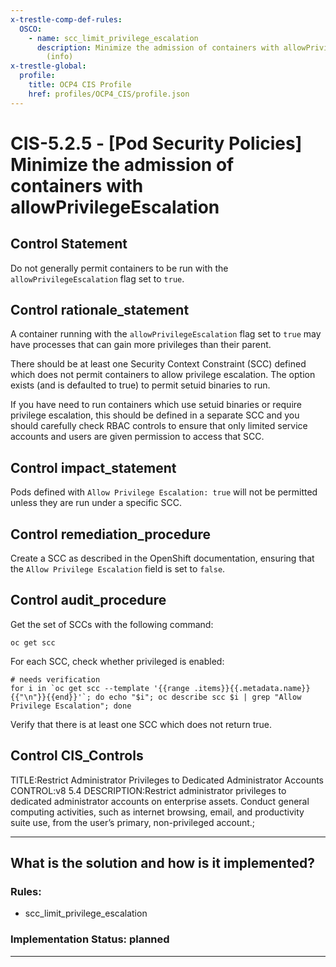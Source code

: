 ```yaml
---
x-trestle-comp-def-rules:
  OSCO:
    - name: scc_limit_privilege_escalation
      description: Minimize the admission of containers with allowPrivilegeEscalation
        (info)
x-trestle-global:
  profile:
    title: OCP4 CIS Profile
    href: profiles/OCP4_CIS/profile.json
---
```


# CIS-5.2.5 - \[Pod Security Policies\] Minimize the admission of containers with allowPrivilegeEscalation

## Control Statement

Do not generally permit containers to be run with the `allowPrivilegeEscalation` flag set to `true`.

## Control rationale_statement

A container running with the `allowPrivilegeEscalation` flag set to `true` may have processes that can gain more privileges than their parent.

There should be at least one Security Context Constraint (SCC) defined which does not permit containers to allow privilege escalation. The option exists (and is defaulted to true) to permit setuid binaries to run.

If you have need to run containers which use setuid binaries or require privilege escalation, this should be defined in a separate SCC and you should carefully check RBAC controls to ensure that only limited service accounts and users are given permission to access that SCC.

## Control impact_statement

Pods defined with `Allow Privilege Escalation: true` will not be permitted unless they are run under a specific SCC.

## Control remediation_procedure

Create a SCC as described in the OpenShift documentation, ensuring that the `Allow Privilege Escalation` field is set to `false`.

## Control audit_procedure

Get the set of SCCs with the following command:

```
oc get scc
```

For each SCC, check whether privileged is enabled:

```
# needs verification
for i in `oc get scc --template '{{range .items}}{{.metadata.name}}{{"\n"}}{{end}}'`; do echo "$i"; oc describe scc $i | grep "Allow Privilege Escalation"; done
```

Verify that there is at least one SCC which does not return true.

## Control CIS_Controls

TITLE:Restrict Administrator Privileges to Dedicated Administrator Accounts CONTROL:v8 5.4 DESCRIPTION:Restrict administrator privileges to dedicated administrator accounts on enterprise assets. Conduct general computing activities, such as internet browsing, email, and productivity suite use, from the user’s primary, non-privileged account.;

______________________________________________________________________

## What is the solution and how is it implemented?

<!-- For implementation status enter one of: implemented, partial, planned, alternative, not-applicable -->

<!-- Note that the list of rules under ### Rules: is read-only and changes will not be captured after assembly to JSON -->

<!-- Add control implementation description here for control: CIS-5.2.5 -->

### Rules:

  - scc_limit_privilege_escalation

### Implementation Status: planned

______________________________________________________________________
